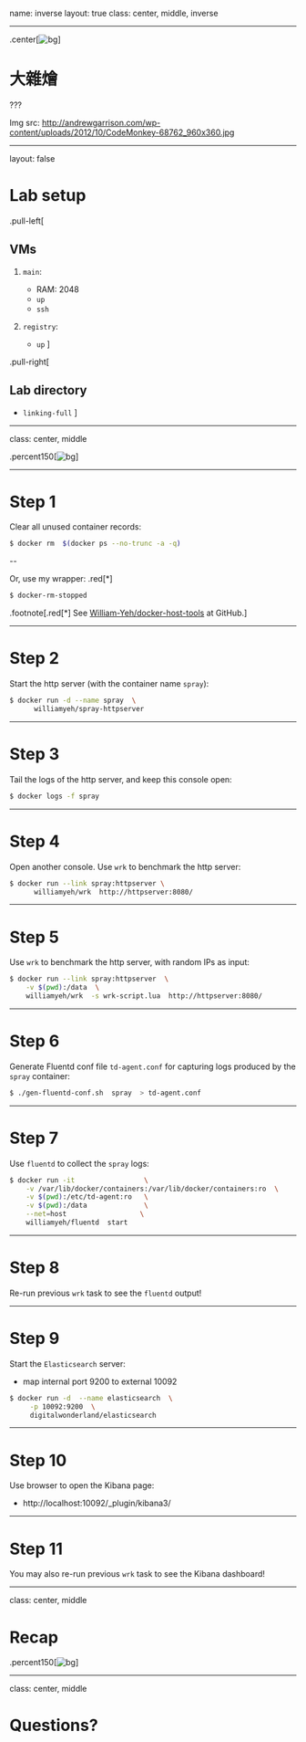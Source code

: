 name: inverse
layout: true
class: center, middle, inverse

---

.center[![bg](img/CodeMonkey-1.jpg)]

# 大雜燴

???

Img src: http://andrewgarrison.com/wp-content/uploads/2012/10/CodeMonkey-68762_960x360.jpg

---

layout: false

# Lab setup

.pull-left[
## VMs

1. `main`:
   - RAM: 2048
   - `up`
   - `ssh`

2. `registry`:
   - `up`
]

.pull-right[
## Lab directory
- `linking-full`
]

---

class: center, middle


.percent150[![bg](img/flows.png)]


---

# Step 1

Clear all unused container records:

```bash
$ docker rm  $(docker ps --no-trunc -a -q)
```

--

Or, use my wrapper: .red[*]

```bash
$ docker-rm-stopped
```

.footnote[.red[*] See [William-Yeh/docker-host-tools](https://github.com/William-Yeh/docker-host-tools) at GitHub.]

---

# Step 2

Start the http server (with the container name `spray`):

   ```bash
   $ docker run -d --name spray  \
         williamyeh/spray-httpserver
   ```

---

# Step 3

Tail the logs of the http server, and keep this console open:

   ```bash
   $ docker logs -f spray
   ```

---

# Step 4

Open another console.  Use `wrk` to benchmark the http server:

   ```bash
   $ docker run --link spray:httpserver \
         williamyeh/wrk  http://httpserver:8080/
   ```

---

# Step 5

Use `wrk` to benchmark the http server, with random IPs as input:

```bash
$ docker run --link spray:httpserver  \
    -v $(pwd):/data  \
    williamyeh/wrk  -s wrk-script.lua  http://httpserver:8080/
```

---

# Step 6

Generate Fluentd conf file `td-agent.conf` for capturing logs produced by the `spray` container:

```bash
$ ./gen-fluentd-conf.sh  spray  > td-agent.conf
```

---

# Step 7

Use `fluentd` to collect the `spray` logs:

```bash
$ docker run -it                 \
    -v /var/lib/docker/containers:/var/lib/docker/containers:ro  \
    -v $(pwd):/etc/td-agent:ro   \
    -v $(pwd):/data              \
    --net=host                  \
    williamyeh/fluentd  start
```

---

# Step 8

Re-run previous `wrk` task to see the `fluentd` output!

---

# Step 9

Start the `Elasticsearch` server:

 - map internal port 9200 to external 10092

```bash
$ docker run -d  --name elasticsearch  \
     -p 10092:9200  \
     digitalwonderland/elasticsearch
```

---

# Step 10

Use browser to open the Kibana page:

  - http://localhost:10092/_plugin/kibana3/


---

# Step 11

You may also re-run previous `wrk` task to see the Kibana dashboard!

---

class: center, middle

# Recap

.percent150[![bg](img/flows.png)]

---

class: center, middle

# Questions?
